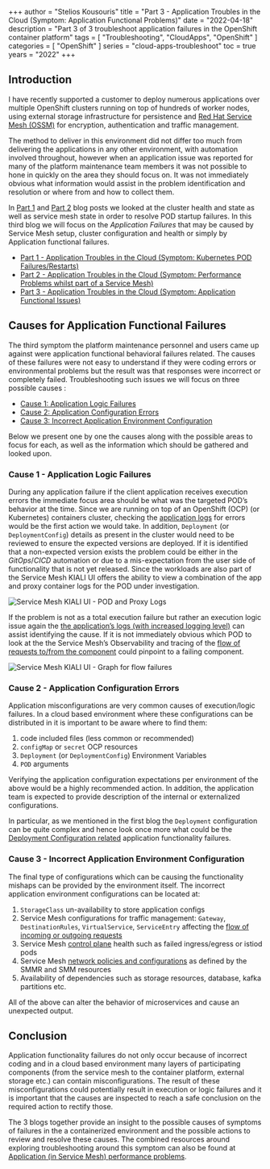 +++
author = "Stelios Kousouris"
title = "Part 3 - Application Troubles in the Cloud (Symptom: Application Functional Problems)"
date = "2022-04-18"
description = "Part 3 of 3 troubleshoot application failures in the OpenShift container platform"
tags = [
    "Troubleshooting",
    "CloudApps",
    "OpenShift"
]
categories = [
    "OpenShift"
]
series = "cloud-apps-troubleshoot"
toc = true
years = "2022"
+++

## Introduction

I have recently supported a customer to deploy numerous applications over multiple OpenShift clusters running on top of hundreds of worker nodes, using external storage infrastructure for persistence and [Red Hat Service Mesh (OSSM)](https://docs.openshift.com/container-platform/latest/service_mesh/v2x/ossm-architecture.html) for encryption, authentication and traffic management. 

The method to deliver in this environment did not differ too much from delivering the applications in any other environment, with automation involved throughout, however when an application issue was reported for many of the platform maintenance team members it was not possible to hone in quickly on the area they should focus on. It was not immediately obvious what information would assist in the problem identification and resolution or where from and how to collect them.

In [Part 1](https://www.wonderingtechie.com/post/2022/part-1-application-trouble-in-the-cloud-pod-restarts/) and [Part 2](https://www.wonderingtechie.com/post/2022/part-1-application-trouble-in-the-cloud-pod-restarts/) blog posts we looked at the cluster health and state as well as service mesh state in order to resolve POD startup failures. In this third blog we will focus on the *Application Failures* that may be caused by Service Mesh setup, cluster configuration and health or simply by Application functional failures. 

* [Part 1 - Application Troubles in the Cloud (Symptom: Kubernetes POD Failures/Restarts)](https://www.wonderingtechie.com/post/2022/part-1-application-trouble-in-the-cloud-pod-restarts/)
* [Part 2 - Application Troubles in the Cloud (Symptom: Performance Problems whilst part of a Service Mesh)](https://www.wonderingtechie.com/post/2022/part-2-application-trouble-in-the-cloud-servicemesh-app-performance/)
* [Part 3 - Application Troubles in the Cloud (Symptom: Application Functional Issues)](https://www.wonderingtechie.com/post/2022/part-3-application-trouble-in-the-cloud-application-functional-issues/)


## Causes for Application Functional Failures

The third symptom the platform maintenance personnel and users came up against were application functional behavioral failures related. The causes of these failures were not easy to understand if they were coding errors or environmental problems but the result was that responses were incorrect or completely failed. Troubleshooting such issues we will focus on three possible causes :

* [Cause 1: Application Logic Failures](#cause-1---application-logic-failures)
* [Cause 2: Application Configuration Errors](#cause-2---application-configuration-errors)
* [Cause 3: Incorrect Application Environment Configuration](#cause-3---incorrect-application-environment-configuration)


Below we present one by one the causes along with the possible areas to focus for each, as well as the information which should be gathered and looked upon.


### Cause 1 - Application Logic Failures

During any application failure if the client application receives execution errors the immediate focus area should be what was the targeted POD’s behavior at the time. Since we are running on top of an OpenShift (OCP) (or Kubernetes) containers cluster, checking the [application logs](https://github.com/skoussou/openshift-service-mesh-application-troubleshooting/blob/main/TROUBLESHOOTING-ACTIONS.adoc#application-logs) for errors would be the first action we would take. In addition, `Deployment` (or `DeploymentConfig`) details as present in the cluster would need to be reviewed to ensure the expected versions are deployed. If it is identified that a non-expected version exists the problem could be either in the *GitOps*/*CICD* automation or due to a mis-expectation from the user side of functionality that is not yet released. Since the workloads are also part of the Service Mesh KIALI UI offers the ability to view a combination of the app and proxy container logs for the POD under investigation. 

![Service Mesh KIALI UI - POD and Proxy Logs](/images/20220418/kiali-logs.png)

If the problem is not as a total execution failure but rather an execution logic issue again the  [the application’s logs (with increased logging level)](https://github.com/skoussou/openshift-service-mesh-application-troubleshooting/blob/main/TROUBLESHOOTING-ACTIONS.adoc#application-logs) can assist identifying the cause. If it is not immediately obvious which POD to look at the the Service Mesh’s Observability and tracing of the [flow of requests to/from the component](https://github.com/skoussou/openshift-service-mesh-application-troubleshooting/blob/main/TROUBLESHOOTING-ACTIONS.adoc#service-mesh-observability) could pinpoint to a failing component.

![Service Mesh KIALI UI - Graph for flow failures](/images/20220418/kiali-component-failure.png)

### Cause 2 - Application Configuration Errors

Application misconfigurations are very common causes of execution/logic failures. In a cloud based environment where these configurations can be distributed in it is important to be aware where to find them:

1. code included files (less common or recommended)
2. `configMap` or `secret` OCP resources
3. `Deployment`  (or `DeploymentConfig`) Environment Variables
4. `POD` arguments

Verifying the application configuration expectations per environment of the above would be a highly recommended action. In addition, the application team is expected to provide description of the internal or externalized configurations.

In particular, as we mentioned in the first blog the `Deployment` configuration can be quite complex and hence look once more what could be the [Deployment Configuration related](https://www.wonderingtechie.com/post/2022/part-1-application-trouble-in-the-cloud-pod-restarts/#cause-4---deployment-configuration-related) application functionality failures. 


### Cause 3 - Incorrect Application Environment Configuration

The final type of configurations which can be causing the functionality mishaps can be provided by the environment itself. The incorrect application environment configurations can be located at:

1. `StorageClass` un-availability to store application configs
2. Service Mesh configurations for  traffic management: `Gateway`, `DestinationRules`, `VirtualService`, `ServiceEntry` affecting the [flow of incoming or outgoing requests](https://github.com/skoussou/openshift-service-mesh-application-troubleshooting/blob/main/TROUBLESHOOTING-ACTIONS.adoc#service-mesh-observability)
3. Service Mesh [control plane](https://github.com/skoussou/openshift-service-mesh-application-troubleshooting/blob/main/TROUBLESHOOTING-ACTIONS.adoc#service-mesh-control-plane-state) health such as failed ingress/egress or istiod pods
4. Service Mesh [network policies and configurations](https://github.com/skoussou/openshift-service-mesh-application-troubleshooting/blob/main/TROUBLESHOOTING-ACTIONS.adoc#service-mesh-control-plane-configuration) as defined by the SMMR and SMM resources
5. Availability of dependencies such as storage resources, database, kafka partitions etc.

All of the above can alter the behavior of microservices and cause an unexpected output.


## Conclusion

Application functionality failures do not only occur because of incorrect coding and in a cloud based environment many layers of participating components (from the service mesh to the container platform, external storage etc.) can contain misconfigurations. The result of these misconfigurations could potentially result in execution or logic failures and it is important that the causes are inspected to reach a safe conclusion on the required action to rectify those. 

The 3 blogs together provide an insight to the possible causes of symptoms of failures in the a containerized environment and the possible actions to review and resolve these causes. The combined resources around exploring troubleshooting around this symptom can also be found at [Application (in Service Mesh) performance problems](https://github.com/skoussou/openshift-service-mesh-application-troubleshooting/blob/main/APPLICATION-PERFORMANCE.adoc).

